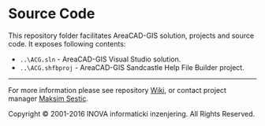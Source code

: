 ﻿# Source Code

This repository folder facilitates AreaCAD-GIS solution, projects and source code. It exposes following contents:

* `..\ACG.sln` - AreaCAD-GIS Visual Studio solution.
* `..\ACG.shfbproj` - AreaCAD-GIS Sandcastle Help File Builder project.

---
For more information please see repository [Wiki](https://github.com/geo-inova/acg/wiki), or contact project manager [Maksim Sestic](https://github.com/SesticM).

Copyright © 2001-2016 INOVA informaticki inzenjering. All Rights Reserved.

